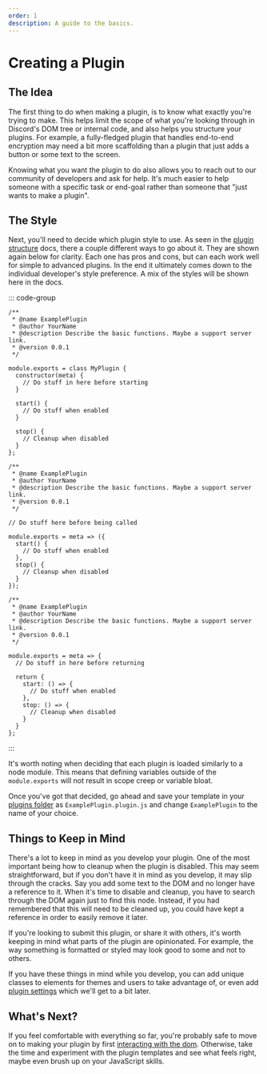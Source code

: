 ```yaml
---
order: 1
description: A guide to the basics.
---
```


# Creating a Plugin

## The Idea

The first thing to do when making a plugin, is to know what exactly you're trying to make. This helps limit the scope of what you're looking through in Discord's DOM tree or internal code, and also helps you structure your plugins. For example, a fully-fledged plugin that handles end-to-end encryption may need a bit more scaffolding than a plugin that just adds a button or some text to the screen.

Knowing what you want the plugin to do also allows you to reach out to our community of developers and ask for help. It's much easier to help someone with a specific task or end-goal rather than someone that "just wants to make a plugin".

## The Style

Next, you'll need to decide which plugin style to use. As seen in the [plugin structure](../introduction/structure) docs, there a couple different ways to go about it. They are shown again below for clarity. Each one has pros and cons, but can each work well for simple to advanced plugins. In the end it ultimately comes down to the individual developer's style preference. A mix of the styles will be shown here in the docs.

::: code-group
```js:line-numbers [Class]
/**
 * @name ExamplePlugin
 * @author YourName
 * @description Describe the basic functions. Maybe a support server link.
 * @version 0.0.1
 */

module.exports = class MyPlugin {
  constructor(meta) {
    // Do stuff in here before starting
  }

  start() {
    // Do stuff when enabled
  }

  stop() {
    // Cleanup when disabled
  }
};
```


```js:line-numbers [Arrow]
/**
 * @name ExamplePlugin
 * @author YourName
 * @description Describe the basic functions. Maybe a support server link.
 * @version 0.0.1
 */

// Do stuff here before being called

module.exports = meta => ({
  start() {
    // Do stuff when enabled
  },
  stop() {
    // Cleanup when disabled
  }
});
```


```js:line-numbers [Return]
/**
 * @name ExamplePlugin
 * @author YourName
 * @description Describe the basic functions. Maybe a support server link.
 * @version 0.0.1
 */

module.exports = meta => {
  // Do stuff in here before returning

  return {
    start: () => {
      // Do stuff when enabled
    },
    stop: () => {
      // Cleanup when disabled
    }
  }
};
```
:::

It's worth noting when deciding that each plugin is loaded similarly to a node module. This means that defining variables outside of the `module.exports` will not result in scope creep or variable bloat.

Once you've got that decided, go ahead and save your template in your [plugins folder](../introduction/quick-start#plugin-folder) as `ExamplePlugin.plugin.js` and change `ExamplePlugin` to the name of your choice.


## Things to Keep in Mind

There's a lot to keep in mind as you develop your plugin. One of the most important being how to cleanup when the plugin is disabled. This may seem straightforward, but if you don't have it in mind as you develop, it may slip through the cracks. Say you add some text to the DOM and no longer have a reference to it. When it's time to disable and cleanup, you have to search through the DOM again just to find this node. Instead, if you had remembered that this will need to be cleaned up, you could have kept a reference in order to easily remove it later.

If you're looking to submit this plugin, or share it with others, it's worth keeping in mind what parts of the plugin are opinionated. For example, the way something is formatted or styled may look good to some and not to others.

If you have these things in mind while you develop, you can add unique classes to elements for themes and users to take advantage of, or even add [plugin settings](./settings) which we'll get to a bit later.

## What's Next?

If you feel comfortable with everything so far, you're probably safe to move on to making your plugin by first [interacting with the dom](./dom). Otherwise, take the time and experiment with the plugin templates and see what feels right, maybe even brush up on your JavaScript skills.